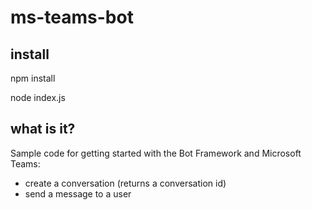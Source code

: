 # ms-teams-bot

## install
npm install

node index.js

## what is it?
Sample code for getting started with the Bot Framework and Microsoft Teams:
- create a conversation (returns a conversation id)
- send a message to a user


